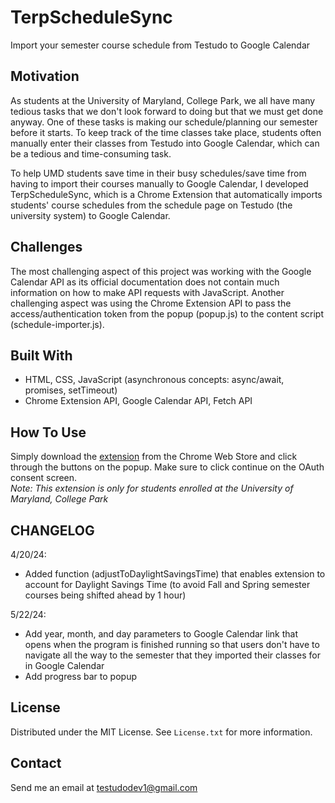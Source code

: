 # TerpScheduleSync

Import your semester course schedule from Testudo to Google Calendar

## Motivation

As students at the University of Maryland, College Park, we all have many tedious tasks that we don't look forward to doing but that we must get done anyway. One of these tasks is making our schedule/planning our semester before it starts. To keep track of the time classes take place, students often manually enter their classes from Testudo into Google Calendar, which can be a tedious and time-consuming task.

To help UMD students save time in their busy schedules/save time from having to import their courses manually to Google Calendar, I developed TerpScheduleSync, which is a Chrome Extension that automatically imports students' course schedules from the schedule page on Testudo (the university system) to Google Calendar.

## Challenges

The most challenging aspect of this project was working with the Google Calendar API as its official documentation does not contain much information on how to make API requests with JavaScript. Another challenging aspect was using the Chrome Extension API to pass the access/authentication token from the popup (popup.js) to the content script (schedule-importer.js).

## Built With

- HTML, CSS, JavaScript (asynchronous concepts: async/await, promises, setTimeout)
- Chrome Extension API, Google Calendar API, Fetch API

## How To Use

Simply download the [extension](https://chromewebstore.google.com/detail/terpschedulesync/jddhjnjljjagidpbanbfbacadiejbogn) from the Chrome Web Store and click through the buttons on the popup. Make sure to click continue on the OAuth consent screen. <br>
<em>Note: This extension is only for students enrolled at the University of Maryland, College Park </em>

## CHANGELOG

4/20/24: 
- Added function (adjustToDaylightSavingsTime) that enables extension to account for Daylight Savings Time (to avoid Fall and Spring semester courses being shifted ahead by 1 hour)

5/22/24: 
- Add year, month, and day parameters to Google Calendar link that opens when the program is finished running so that users don't have to navigate all the way to the semester that they imported their classes for in Google Calendar
- Add progress bar to popup

## License

Distributed under the MIT License. See `License.txt` for more information.

## Contact

Send me an email at testudodev1@gmail.com
